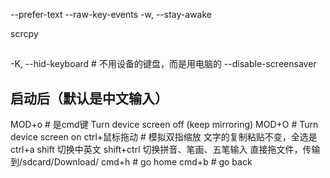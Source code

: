--prefer-text
--raw-key-events
-w, --stay-awake

scrcpy <cmd>
## <cmd>
-K, --hid-keyboard # 不用设备的键盘，而是用电脑的
--disable-screensaver 

## 启动后（默认是中文输入）
MOD+o # 是cmd键 Turn device screen off (keep mirroring)
MOD+O # Turn device screen on
ctrl+鼠标拖动 # 模拟双指缩放
文字的复制粘贴不变，全选是ctrl+a
shift 切换中英文
shift+ctrl 切换拼音、笔画、五笔输入
直接拖文件，传输到/sdcard/Download/
cmd+h # go home
cmd+b # go back